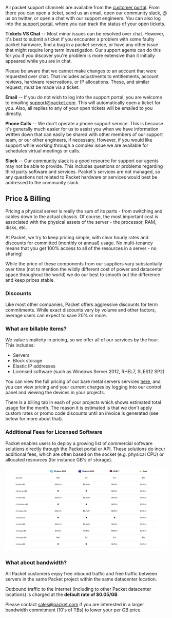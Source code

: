 <!--<meta>
{
    "title":"Overview",
    "description":"Learn more about Sales, Support, and Accounts at Packet",
    "tag":["Sales", "Support", "Accounts"]
}
</meta>-->

All packet support channels are available from the [customer portal](https://app.packet.net/support). From there you can open a ticket, send us an email, open our community slack, @ us on twitter, or open a chat with our support engineers. You can also log into the [support portal](https://support.packet.com), where you can track the status of your open tickets.

**Tickets VS Chat** -- Most minor issues can be resolved over chat. However, it's best to submit a ticket if you encounter a problem with some faulty packet hardware, find a bug in a packet service, or have any other issue that might require long term investigation. Our support agents can do this for you if you discover you're problem is more extensive than it initially appeared while you are in chat.

Please be aware that we cannot make changes to an account that were requested over chat. That includes adjustments to entitlements, account reviews, hardware reservations, or IP allocations. These, and similar request, must be made via a ticket.

**Email** -- If you do not wish to log into the support portal, you are welcome to emailing support@packet.com. This will automatically open a ticket for you. Also, all replies to any of your open tickets will be emailed to you directly.

**Phone Calls** -- We don't operate a phone support service. This is because it's generally much easier for us to assist you when we have information written down that can easily be shared with other members of our support team, or our other engineers, if necessary. However, if you would like support while working through a complex issue we are available for schedules virtual meetings or calls.

**Slack** -- Our [community slack](https://slack.packet.com) is a good resource for support our agents may not be able to provide. This includes questions or problems regarding third party software and services. Packet's services are not managed, so any questions not related to Packet hardware or services would best be addressed to the community slack.

## Price & Billing

Pricing a physical server is really the sum of its parts - from switching and cables down to the actual chassis.  Of course, the most important cost is associated with the physical assets of the server - the processor, RAM, disks, etc.  

At Packet, we try to keep pricing simple, with clear hourly rates and discounts for committed \(monthly or annual\) usage. No multi-tenancy means that you get 100% access to all of the resources in a server - no sharing!  

While the price of these components from our suppliers vary substantially over time \(not to mention the wildly different cost of power and datacenter space throughout the world\) we do our best to smooth out the difference and keep prices stable.

### Discounts

Like most other companies, Packet offers aggressive discounts for term commitments.  While exact discounts vary by volume and other factors, average users can expect to save 20% or more.  

### What are billable items?

We value simplicity in pricing, so we offer all of our services by the hour.  This includes:

* Servers
* Block storage
* Elastic IP addresses
* Licensed software \(such as Windows Server 2012, RHEL7, SLES12 SP2\)

You can view the full pricing of our bare metal servers services [here](https://www.packet.com/bare-metal/), and you can view pricing and your current charges by logging into our control panel and viewing the devices in your projects.  

There is a billing tab in each of your projects which shows estimated total usage for the month. The reason it is estimated is that we don't apply custom rates or promo code discounts until an invoice is generated \(see below for more about that\).

### Additional Fees for Licensed Software

Packet enables users to deploy a growing list of commercial software solutions directly through the Packet portal or API.  These solutions do incur additional fees, which are often based on the socket \(e.g. physical CPU\) or allocated resources \(for instance GB's of storage\).    

![Software types and fees](/images/sales-support-overview/software-types.png)

### What about bandwidth?

All Packet customers enjoy free inbound traffic and free traffic between servers in the same Packet project within the same datacenter location.

Outbound traffic to the Internet \(including to other Packet datacenter locations\) is charged at the **default rate of $0.05/GB**.   

Please contact [sales@packet.com](mailto:sales@packet.com) if you are interested in a larger bandwidth commitment \(10's of TBs\) to lower your per GB price.

